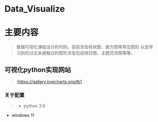 Data_Visualize
======

# 主要内容
>数据可视化课程设计的代码，目前涉及柱状图、直方图等常见图形
>以及学习到的过去未接触过的图形涉及包括旭日图、主题河流图等等。

## 可视化python实现网站
>[https://gallery.pyecharts.org/#/]

### 关于配置
>+ python 3.9
+ windows 11
